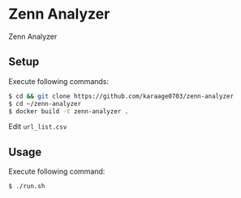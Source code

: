 # Zenn Analyzer

Zenn Analyzer

## Setup

Execute following commands:
```sh
$ cd && git clone https://github.com/karaage0703/zenn-analyzer
$ cd ~/zenn-analyzer
$ docker build -t zenn-analyzer .
```

Edit `url_list.csv`

## Usage

Execute following command:

```sh
$ ./run.sh
```
